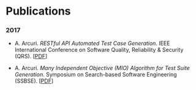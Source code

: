 # Publications

### 2017

* A. Arcuri. *RESTful API Automated Test Case Generation*.
  IEEE International Conference on Software Quality, Reliability & Security (QRS).
  [[PDF](2017_qrs.pdf)]
  
  
* A. Arcuri. *Many Independent Objective (MIO) 
  Algorithm for Test Suite Generation*.
  Symposium on Search-based Software Engineering (SSBSE).
  [[PDF](2017_ssbse.pdf)]  